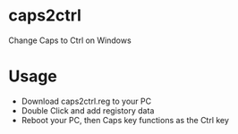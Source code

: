 # caps2ctrl
Change Caps to Ctrl on Windows

# Usage
- Download caps2ctrl.reg to your PC
- Double Click and add registory data
- Reboot your PC, then Caps key functions as the Ctrl key



